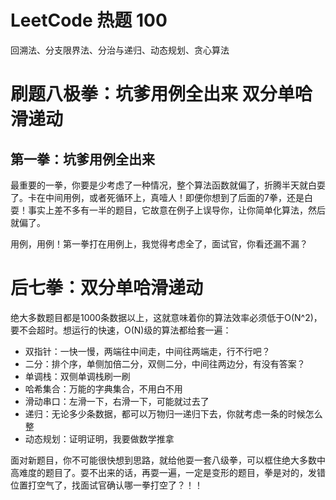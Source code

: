 # LeetCode 热题 100

回溯法、分支限界法、分治与递归、动态规划、贪心算法

# 刷题八极拳：坑爹用例全出来 双分单哈滑递动

## 第一拳：坑爹用例全出来

最重要的一拳，你要是少考虑了一种情况，整个算法函数就偏了，折腾半天就白耍了。卡在中间用例，或者死循环上，真噎人！即便你想到了后面的7拳，还是白耍！事实上差不多有一半的题目，它故意在例子上误导你，让你简单化算法，然后就偏了。

用例，用例！第一拳打在用例上，我觉得考虑全了，面试官，你看还漏不漏？

# 后七拳：双分单哈滑递动

绝大多数题目都是1000条数据以上，这就意味着你的算法效率必须低于O(N^2)，要不会超时。想运行的快速，O(N)级的算法都给套一遍：

- 双指针：一快一慢，两端往中间走，中间往两端走，行不行吧？
- 二分：排个序，单侧加倍二分，双侧二分，中间往两边分，有没有答案？
- 单调栈：双侧单调栈刷一刷
- 哈希集合：万能的字典集合，不用白不用
- 滑动串口：左滑一下，右滑一下，可能就过去了
- 递归：无论多少条数据，都可以万物归一递归下去，你就考虑一条的时候怎么整
- 动态规划：证明证明，我要做数学推拿

面对新题目，你不可能很快想到思路，就给他耍一套八级拳，可以框住绝大多数中高难度的题目了。耍不出来的话，再耍一遍，一定是变形的题目，拳是对的，发错位置打空气了，找面试官确认哪一拳打空了？！！
